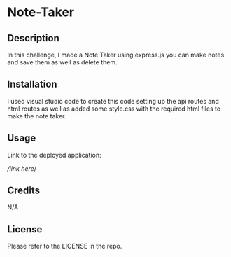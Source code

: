 # Note-Taker

## Description

In this challenge, I made a Note Taker using express.js you can make notes and save them as well as delete them. 

## Installation

I used visual studio code to create this code setting up the api routes and html routes as well as added some style.css with the required html files to make the note taker.
## Usage

Link to the deployed application: 

*/link here*/

## Credits

N/A

## License 

Please refer to the LICENSE in the repo.
